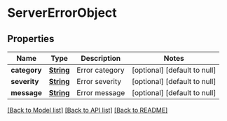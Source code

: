 # ServerErrorObject
## Properties

Name | Type | Description | Notes
------------ | ------------- | ------------- | -------------
**category** | [**String**](string.md) | Error category | [optional] [default to null]
**severity** | [**String**](string.md) | Error severity | [optional] [default to null]
**message** | [**String**](string.md) | Error message | [optional] [default to null]

[[Back to Model list]](../README.md#documentation-for-models) [[Back to API list]](../README.md#documentation-for-api-endpoints) [[Back to README]](../README.md)

